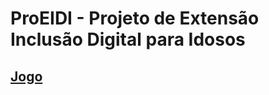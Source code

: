 # ProEIDI - Projeto de Extensão Inclusão Digital para Idosos

## [Jogo](https://henriquehmg.github.io/proeidijogo/)
